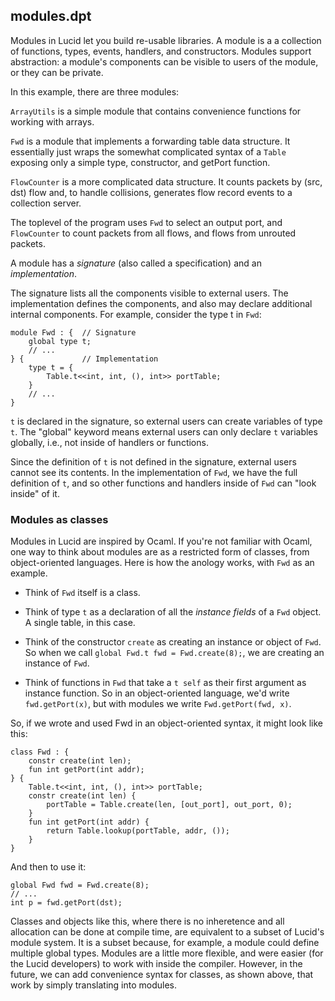 ## modules.dpt

Modules in Lucid let you build re-usable libraries. A module is a a collection of functions, types, events, handlers, and constructors. Modules support abstraction: a module's components can be visible to users of the module, or they can be private.

In this example, there are three modules: 

`ArrayUtils` is a simple module that contains convenience functions for working with arrays. 

`Fwd` is a module that implements a forwarding table data structure. It essentially just wraps the somewhat complicated syntax of a `Table` exposing only a simple type, constructor, and getPort function.

`FlowCounter` is a more complicated data structure. It counts packets by (src, dst) flow and, to handle collisions, generates flow record events to a collection server.

The toplevel of the program uses `Fwd` to select an output port, and `FlowCounter` to count packets from all flows, and flows from unrouted packets.

A module has a *signature* (also called a specification) and an *implementation*. 

The signature lists all the components visible to external users. The implementation defines the components, and also may declare additional internal components. For example, consider the type t in `Fwd`: 

```
module Fwd : {  // Signature
    global type t;    
    // ...
} {             // Implementation
    type t = {
        Table.t<<int, int, (), int>> portTable;
    }    
    // ...
}
```

`t` is declared in the signature, so external users can create variables of type `t`. The "global" keyword means external users can only declare `t` variables globally, i.e., not inside of handlers or functions.

Since the definition of `t` is not defined in the signature, external users cannot see its contents. In the implementation of `Fwd`, we have the full definition of `t`, and so other functions and handlers inside of `Fwd` can "look inside" of it.

### Modules as classes

Modules in Lucid are inspired by Ocaml. If you're not familiar with Ocaml, one way to think about modules are as a restricted form of classes, from object-oriented languages. Here is how the anology works, with `Fwd` as an example. 

- Think of `Fwd` itself is a class. 

- Think of type `t` as a declaration of all the *instance fields* of a `Fwd` object. A single table, in this case. 

- Think of the constructor `create` as creating an instance or object of `Fwd`. So when we call `global Fwd.t fwd = Fwd.create(8);`, we are creating an instance of `Fwd`.

- Think of functions in `Fwd` that take a `t self` as their first argument as instance function. So in an object-oriented language, we'd write `fwd.getPort(x)`, but with modules we write `Fwd.getPort(fwd, x)`. 

So, if we wrote and used Fwd in an object-oriented syntax, it might look like this: 

```
class Fwd : {
    constr create(int len);
    fun int getPort(int addr);
} {
    Table.t<<int, int, (), int>> portTable;
    constr create(int len) {
        portTable = Table.create(len, [out_port], out_port, 0); 
    }
    fun int getPort(int addr) {
        return Table.lookup(portTable, addr, ());
    }    
}
```
And then to use it: 
```
global Fwd fwd = Fwd.create(8);
// ...
int p = fwd.getPort(dst);
```

Classes and objects like this, where there is no inheretence and all allocation can be done at compile time, are equivalent to a subset of Lucid's module system. It is a subset because, for example, a module could define multiple global types. Modules are a little more flexible, and were easier (for the Lucid developers) to work with inside the compiler. However, in the future, we can add convenience syntax for classes, as shown above, that work by simply translating into modules. 
